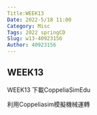 ```yaml
---
Title:WEEK13     
Date: 2022-5/18 11:00
Category: Misc
Tags: 2022 springCD
Slug: w13-40923156
Author: 40923156
---
```

<!-- PELICAN_END_SUMMARY -->




WEEK13
----

WEEK13
下載CoppeliaSimEdu

利用Coppeliasim模擬機械運轉


